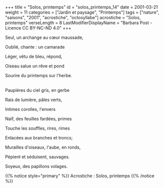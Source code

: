 +++
title = "Solos, printemps"
id = "solos_printemps_14"
date = 2001-03-21
weight = 11
categories = ["Jardin et paysage", "Printemps"]
tags = ["nature", "saisons", "2001", "acrostiche", "octosyllabe"]
acrostiche = "Solos, printemps"
verseLength = 8
LastModifierDisplayName = "Barbara Post - Licence CC BY-NC-ND 4.0"
+++

Seul, un archange au cœur maussade,

Oublié, chante : un camarade

Léger, vêtu de bleu, répond,

Oiseau salue un rêve et pond

Sourire du printemps sur l'herbe.

 \
Paupières du ciel gris, en gerbe

Rais de lumière, pâles verts,

Intimes corolles, l'envers

Naïf, des feuilles fardées, primes

Touche les souffles, rires, rimes

Enlacées aux branches et troncs;

Murailles d'oiseaux, l'aube, en ronds,

Pépient et séduisent, sauvages.

Soyeux, des papillons volages.

{{% notice style="primary" %}}
Acrostiche : Solos, printemps
{{% /notice %}}
